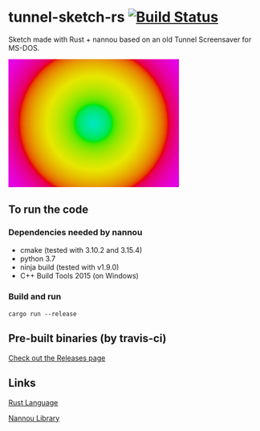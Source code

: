 # tunnel-sketch-rs [![Build Status](https://travis-ci.org/haroflow/tunnel-sketch-rs.svg?branch=master)](https://travis-ci.org/haroflow/tunnel-sketch-rs)
Sketch made with Rust + nannou based on an old Tunnel Screensaver for MS-DOS.

![](tunnel-sketch-rs.gif)

## To run the code
### Dependencies needed by nannou
- cmake (tested with 3.10.2 and 3.15.4)
- python 3.7
- ninja build (tested with v1.9.0)
- C++ Build Tools 2015 (on Windows)

### Build and run
```
cargo run --release
```

## Pre-built binaries (by travis-ci)
[Check out the Releases page](https://github.com/haroflow/tunnel-sketch-rs/releases)

## Links
[Rust Language](https://www.rust-lang.org/)

[Nannou Library](https://nannou.cc/)
